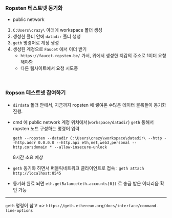 ### Ropsten 테스트넷 동기화

- public network

1. `C:Users\crazy\` 아래에 workspace 폴더 생성
2. 생성한 폴더 안에 `datadir` 폴더 생성
3. `geth` 명령어로 계정 생성
4. 생성된 계정으로 `Faucet` 에서 이더 받기
   - `https://faucet.ropsten.be/` 가서, 위에서 생성한 지갑의 주소로 1이더 요청 해야함
   - 다른 웹사이트에서 요청 시도중

<br>

### Ropson 테스트넷 참여하기

- `dirdata` 폴더 안에서, 지금까지 ropsten 에 쌓여온 수많은 데이터 블록들이 동기화 진행.

- cmd 에 public network 계정 위치에서(`workspace/datadir`) `geth` 통해서 ropsten 노드 구성하는 명령어 입력

  `geth --ropsten --datadir C:\Users\crazy\workspace\datadir\ --http --http.addr 0.0.0.0 --http.api eth,net,web3,personal --http.corsdomain * --allow-insecure-unlock`

  8시간 소요 예상

- `geth` 동기화 하면서 퍼블릭네트워크 클라이언트로 접속 : `geth attach http://localhost:8545`

- 동기화 완료 되면 `eth.getBalance(eth.accounts[0])` 로 송금 받은 이더리움 확인 가능



<hr>

`geth` 명령어 참고 => `https://geth.ethereum.org/docs/interface/command-line-options`


